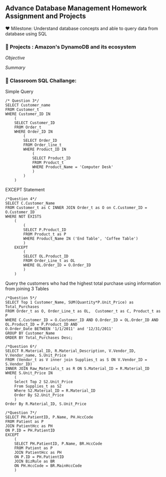 ## **Advance Database Management Homework Assignment and Projects**

:hearts: Milestone: Understand database concepts and able to query data from database using SQL

### :dart: Projects : Amazon's DynamoDB and its ecosystem <br/>

_Objective_

_Summary_


### :dart: Classroom SQL Challange:  <br/>

Simple Query
```
/* Question 3*/
SELECT Customer_name 
FROM Customer_t 
WHERE Customer_ID IN 
	(
	SELECT Customer_ID 
	FROM Order_t 
	WHERE Order_ID IN
		(
		SELECT Order_ID 
		FROM Order_line_t 
		WHERE Product_ID IN
			(
			SELECT Product_ID 
			FROM Product_t 
			WHERE Product_Name = 'Computer Desk'
			)
		)
	)
```


EXCEPT Statement 
```
/*Question 4*/
SELECT C.Customer_Name
FROM Customer_t as C INNER JOIN Order_t as O on C.Customer_ID = O.Customer_ID
WHERE NOT EXISTS
	(
		(
		SELECT P.Product_ID
		FROM Product_t as P
		WHERE Product_Name IN ('End Table', 'Coffee Table')
		)
	EXCEPT
		(
		SELECT OL.Product_ID
		FROM Order_Line_t as OL
		WHERE OL.Order_ID = O.Order_ID
		)
	)
```

Query the customers who had the highest total purchase using information from joining 3 Tables
```
/*Question 5*/
SELECT Top 1 Customer_Name, SUM(Quantity*P.Unit_Price) as Total_Purchases
FROM Order_t as O, Order_Line_t as OL,  Customer_t as C, Product_t as P
WHERE C.Customer_ID = O.Customer_ID AND O.Order_ID = OL.Order_ID AND OL.Product_ID = P.Product_ID AND
O.Order_Date BETWEEN '1/1/2011' and '12/31/2011'
GROUP BY Customer_Name
ORDER BY Total_Purchases Desc;
```

```
/*Question 6*/
SELECT R.Material_ID, R.Material_Description, V.Vendor_ID, V.Vendor_name, S.Unit_Price
FROM (Vendor_t as V inner join Supplies_t as S ON V.Vendor_ID = S.Vendor_ID) 
INNER JOIN Raw_Materials_t as R ON S.Material_ID = R.Material_ID
WHERE S.Unit_Price IN
	(
	Select Top 2 S2.Unit_Price
	From Supplies_t as S2
	Where S2.Material_ID = R.Material_ID
	Order By S2.Unit_Price
	)
Order By R.Material_ID, S.Unit_Price
```

```
/*Question 7*/	
SELECT PH.PatientID, P.Name, PH.HccCode
FROM Patient as P
JOIN PatientHcc as PH
ON P.ID = PH.PatientID
EXCEPT
    (
    SELECT PH.PatientID, P.Name, BR.HccCode
    FROM Patient as P
    JOIN PatientHcc as PH
    ON P.ID = PH.PatientID
    JOIN BizRule as BR
    ON PH.HccCode = BR.MainHccCode
    )
```
